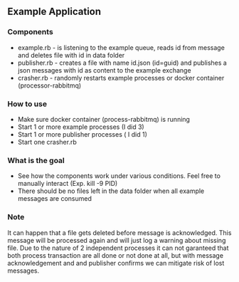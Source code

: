 ## Example Application

### Components
* example.rb - is listening to the example queue, reads id from message and deletes file with id in data folder
* publisher.rb - creates a file with name id.json (id=guid) and publishes a json messages with id as content to the example exchange
* crasher.rb - randomly restarts example processes or docker container (processor-rabbitmq)

### How to use
* Make sure docker container (process-rabbitmq) is running
* Start 1 or more example processes (I did 3)
* Start 1 or more publisher processes ( I did 1)
* Start one crasher.rb

### What is the goal
* See how the components work under various conditions. Feel free to manually interact (Exp. kill -9 PID)
* There should be no files left in the data folder when all example messages are consumed

### Note
It can happen that a file gets deleted before message is acknowledged. This message will be processed again and will just log a warning about missing file. Due to the nature of 2 independent processes it can not garanteed that both process transaction are all done or not done at all, but with message acknowledgement and and publisher confirms we can mitigate risk of lost messages.
